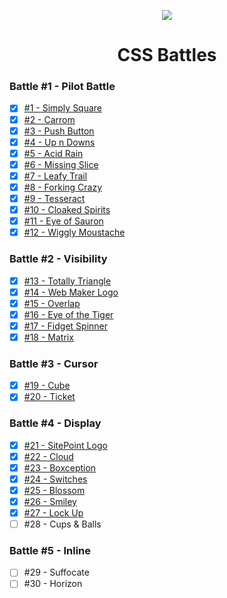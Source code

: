 <p align="center"><img src="https://cdn.svgporn.com/logos/css-3.svg" /></p>

<h1 align="center">CSS Battles</h1>

### Battle #1 - Pilot Battle

- [x] [#1 - Simply Square](1-simply-square)
- [x] [#2 - Carrom](2-carrom)
- [x] [#3 - Push Button](3-push-button)
- [x] [#4 - Up n Downs](4-up-n-downs)
- [x] [#5 - Acid Rain](5-acid-rain)
- [x] [#6 - Missing Slice](6-missing-slice)
- [x] [#7 - Leafy Trail](7-leafy-trail)
- [x] [#8 - Forking Crazy](8-forking-crazy)
- [x] [#9 - Tesseract](9-tesseract)
- [x] [#10 - Cloaked Spirits](10-cloaked-spirits)
- [x] [#11 - Eye of Sauron](11-eye-of-sauron)
- [x] [#12 - Wiggly Moustache](12-wiggly-moustache)

### Battle #2 - Visibility

- [x] [#13 - Totally Triangle](13-totally-triangle)
- [x] [#14 - Web Maker Logo](14-web-maker-logo)
- [x] [#15 - Overlap](15-overlap)
- [x] [#16 - Eye of the Tiger](16-eye-of-the-tiger)
- [x] [#17 - Fidget Spinner](17-fidget-spinner)
- [x] [#18 - Matrix](18-matrix)

### Battle #3 - Cursor

- [x] [#19 - Cube](19-cube)
- [x] [#20 - Ticket](20-ticket)

### Battle #4 - Display

- [x] [#21 - SitePoint Logo](21-sitepoint-logo)
- [x] [#22 - Cloud](22-cloud)
- [x] [#23 - Boxception](23-boxception)
- [x] [#24 - Switches](24-switches)
- [x] [#25 - Blossom](25-blossom)
- [x] [#26 - Smiley](26-smiley)
- [x] [#27 - Lock Up](27-lock-up)
- [ ] #28 - Cups & Balls

### Battle #5 - Inline

- [ ] #29 - Suffocate
- [ ] #30 - Horizon
